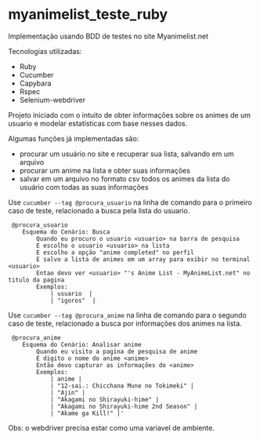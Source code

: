 # myanimelist_teste_ruby
Implementação usando BDD de testes no site Myanimelist.net

Tecnologias utilizadas:
- Ruby
- Cucumber
- Capybara
- Rspec
- Selenium-webdriver


Projeto iniciado com o intuito de obter informações sobre os animes de um usuario e modelar estatísticas com base nesses dados.

Algumas funções já implementadas são:
- procurar um usuário no site e recuperar sua lista, salvando em um arquivo
- procurar um anime na lista e obter suas informações
- salvar em um arquivo no formato csv todos os animes da lista do usuário com todas as suas informações
  
Use `cucumber --tag @procura_usuario` na linha de comando para o primeiro caso de teste, relacionado a busca pela lista do usuario.

```gherkin
 @procura_usuario
    Esquema do Cenário: Busca
        Quando eu procuro o usuario <usuario> na barra de pesquisa
        E escolho o usuario <usuario> na lista
        E escolho a opção "anime completed" no perfil
        E salvo a lista de animes em um array para exibir no terminal <usuario>
        Entao devo ver <usuario> "'s Anime List - MyAnimeList.net" no titulo da pagina
        Exemplos:
            | usuario  |
            | "igoros"  |
```            

Use `cucumber --tag @procura_anime` na linha de comando para o segundo caso de teste, relacionado a busca por informações dos animes na lista.

```gherkin
 @procura_anime
    Esquema do Cenário: Analisar anime
        Quando eu visito a pagina de pesquisa de anime
        E digito o nome do anime <anime>
        Então devo capturar as informações do <anime>
        Exemplos:
            | anime |
            | "12-sai.: Chicchana Mune no Tokimeki" |
            | "Ajin" |
            | "Akagami no Shirayuki-hime" |
            | "Akagami no Shirayuki-hime 2nd Season" |
            | "Akame ga Kill!" |'
```
 


Obs: o webdriver precisa estar como uma variavel de ambiente.




